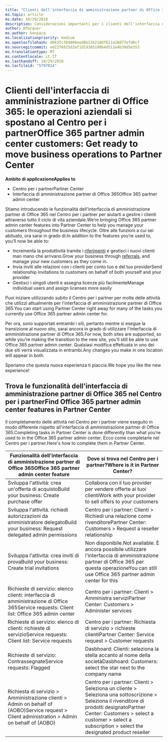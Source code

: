 ```yaml
---
title: "Clienti dell'interfaccia di amministrazione partner di Office 365: le operazioni aziendali si spostano al Centro per i partner| Centro per i partner"
ms.topic: article
ms.date: 10/29/2018
description: Considerazioni importanti per i clienti dell'interfaccia di amministrazione partner di Office 365 in relazione alla migrazione al Centro per i partner
author: KPacquer
ms.author: kenpacq
ms.localizationpriority: medium
ms.openlocfilehash: d863fcf84006eed6b22b2160f611a26877efd0c7
ms.sourcegitcommit: ed22f6825d3af1d19385198b4d511e4b39d5e353
ms.translationtype: MT
ms.contentlocale: it-IT
ms.lasthandoff: 10/29/2018
ms.locfileid: "5797014"
---
```

# <a name="office-365-partner-admin-center-customers-get-ready-to-move-business-operations-to-partner-center"></a><span data-ttu-id="f16ca-103">Clienti dell'interfaccia di amministrazione partner di Office 365: le operazioni aziendali si spostano al Centro per i partner</span><span class="sxs-lookup"><span data-stu-id="f16ca-103">Office 365 partner admin center customers: Get ready to move business operations to Partner Center</span></span>

**<span data-ttu-id="f16ca-104">Ambito di applicazione</span><span class="sxs-lookup"><span data-stu-id="f16ca-104">Applies to</span></span>** 

- <span data-ttu-id="f16ca-105">Centro per i partner</span><span class="sxs-lookup"><span data-stu-id="f16ca-105">Partner Center</span></span>
- <span data-ttu-id="f16ca-106">Interfaccia di amministrazione partner di Office 365</span><span class="sxs-lookup"><span data-stu-id="f16ca-106">Office 365 partner admin center</span></span>

<span data-ttu-id="f16ca-107">Stiamo introducendo le funzionalità dell'interfaccia di amministrazione partner di Office 365 nel Centro per i partner per aiutarti a gestire i clienti attraverso tutto il ciclo di vita aziendale.</span><span class="sxs-lookup"><span data-stu-id="f16ca-107">We’re bringing Office 365 partner admin center features into Partner Center to help you manage your customers throughout the business lifecycle.</span></span> <span data-ttu-id="f16ca-108">Oltre alle funzioni a cui sei abituato, ora sarai in grado di:</span><span class="sxs-lookup"><span data-stu-id="f16ca-108">In addition to the features you’re used to, you’ll now be able to:</span></span> 

*  <span data-ttu-id="f16ca-109">Incrementa la produttività tramite i [riferimenti](referrals.md) e gestisci i nuovi clienti man mano che arrivano.</span><span class="sxs-lookup"><span data-stu-id="f16ca-109">Grow your business through [referrals](referrals.md), and manage your new customers as they come in.</span></span>
*  <span data-ttu-id="f16ca-110">Invia inviti alle relazioni con i clienti per conto tuo e del tuo provider</span><span class="sxs-lookup"><span data-stu-id="f16ca-110">Send relationship invitations to customers on behalf of both yourself and your provider</span></span>
*  <span data-ttu-id="f16ca-111">Gestisci i singoli utenti e assegna licenze più facilmente</span><span class="sxs-lookup"><span data-stu-id="f16ca-111">Manage individual users and assign licenses more easily</span></span>

<span data-ttu-id="f16ca-112">Puoi iniziare utilizzando subito il Centro per i partner per molte delle attività che utilizzi attualmente per l'interfaccia di amministrazione partner di Office 365.</span><span class="sxs-lookup"><span data-stu-id="f16ca-112">You can start using Partner Center right away for many of the tasks you currently use Office 365 partner admin center for.</span></span> 

<span data-ttu-id="f16ca-113">Per ora, sono supportati entrambi i siti, pertanto mentre si esegue la transizione al nuovo sito, sarai ancora in grado di utilizzare l'interfaccia di amministrazione partner di Office 365.</span><span class="sxs-lookup"><span data-stu-id="f16ca-113">For now, both sites are supported, so while you’re making the transition to the new site, you’ll still be able to use Office 365 partner admin center.</span></span> <span data-ttu-id="f16ca-114">Qualsiasi modifica effettuata in uno dei due siti verrà visualizzata in entrambi.</span><span class="sxs-lookup"><span data-stu-id="f16ca-114">Any changes you make in one location will appear in both.</span></span>

<span data-ttu-id="f16ca-115">Speriamo che questa nuova esperienza ti piaccia.</span><span class="sxs-lookup"><span data-stu-id="f16ca-115">We hope you like the new experience!</span></span>

## <a name="find-office-365-partner-admin-center-features-in-partner-center"></a><span data-ttu-id="f16ca-116">Trova le funzionalità dell'interfaccia di amministrazione partner di Office 365 nel Centro per i partner</span><span class="sxs-lookup"><span data-stu-id="f16ca-116">Find Office 365 partner admin center features in Partner Center</span></span>

<span data-ttu-id="f16ca-117">Il completamento delle attività nel Centro per i partner viene eseguito in modo differente rispetto all'interfaccia di amministrazione partner di Office 365.</span><span class="sxs-lookup"><span data-stu-id="f16ca-117">Completing tasks in Partner Center is done differently than what you’re used to in the Office 365 partner admin center.</span></span> <span data-ttu-id="f16ca-118">Ecco come completarle nel Centro per i partner.</span><span class="sxs-lookup"><span data-stu-id="f16ca-118">Here's how to complete them in Partner Center.</span></span>

| <span data-ttu-id="f16ca-119">Funzionalità dell'interfaccia di amministrazione partner di Office 365</span><span class="sxs-lookup"><span data-stu-id="f16ca-119">Office 365 partner admin center feature</span></span>                       | <span data-ttu-id="f16ca-120">Dove si trova nel Centro per i partner?</span><span class="sxs-lookup"><span data-stu-id="f16ca-120">Where is it in Partner Center?</span></span> | 
|   -----------------------------------------------  | -------------- |
| <span data-ttu-id="f16ca-121">Sviluppa l'attività: crea un'offerta di acquisto</span><span class="sxs-lookup"><span data-stu-id="f16ca-121">Build your business: Create purchase offer</span></span> | <span data-ttu-id="f16ca-122">Collabora con il tuo provider per vendere offerte ai tuoi clienti</span><span class="sxs-lookup"><span data-stu-id="f16ca-122">Work with your provider to sell offers to your customers</span></span> |
| <span data-ttu-id="f16ca-123">Sviluppa l'attività. richiedi autorizzazioni da amministratore delegato</span><span class="sxs-lookup"><span data-stu-id="f16ca-123">Build your business: Request delegated admin permissions</span></span> | <span data-ttu-id="f16ca-124">Centro per i partner: Clienti > Richiedi una relazione come rivenditore</span><span class="sxs-lookup"><span data-stu-id="f16ca-124">Partner Center: Customers > Request a reseller relationship</span></span> |
| <span data-ttu-id="f16ca-125">Sviluppa l'attività: crea inviti di prova</span><span class="sxs-lookup"><span data-stu-id="f16ca-125">Build your business: Create trial invitations</span></span> | <span data-ttu-id="f16ca-126">Non disponibile.</span><span class="sxs-lookup"><span data-stu-id="f16ca-126">Not available.</span></span> <span data-ttu-id="f16ca-127">È ancora possibile utilizzare l'interfaccia di amministrazione partner di Office 365 per questa operazione</span><span class="sxs-lookup"><span data-stu-id="f16ca-127">You can still use Office 365 partner admin center for this</span></span> |
| <span data-ttu-id="f16ca-128">Richieste di servizio: elenco clienti: interfaccia di amministrazione di Office 365</span><span class="sxs-lookup"><span data-stu-id="f16ca-128">Service requests: Client list: Office 365 admin center</span></span> | <span data-ttu-id="f16ca-129">Centro per i partner: Clienti > Amministra servizi</span><span class="sxs-lookup"><span data-stu-id="f16ca-129">Partner Center: Customers > Administer services</span></span> |
| <span data-ttu-id="f16ca-130">Richieste di servizio: elenco di clienti: richieste di servizio</span><span class="sxs-lookup"><span data-stu-id="f16ca-130">Service requests: Client list: Service requests</span></span> | <span data-ttu-id="f16ca-131">Centro per i partner: Richiesta di servizio > richieste clienti</span><span class="sxs-lookup"><span data-stu-id="f16ca-131">Partner Center: Service request > Customer requests</span></span> |
| <span data-ttu-id="f16ca-132">Richieste di servizio: Contrassegnate</span><span class="sxs-lookup"><span data-stu-id="f16ca-132">Service requests: Flagged</span></span> | <span data-ttu-id="f16ca-133">Dasbhoard: Clienti: seleziona la stella accanto al nome della società</span><span class="sxs-lookup"><span data-stu-id="f16ca-133">Dasbhoard: Customers: select the star next to the company name</span></span> |
| <span data-ttu-id="f16ca-134">Richiesta di servizio > Amministrazione clienti > Admin on behalf of (AOBO)</span><span class="sxs-lookup"><span data-stu-id="f16ca-134">Service request > Client administration > Admin on behalf of (AOBO)</span></span> | <span data-ttu-id="f16ca-135">Centro per i partner: Clienti > Seleziona un cliente > Seleziona una sottoscrizione > Seleziona il rivenditore di prodotti designato</span><span class="sxs-lookup"><span data-stu-id="f16ca-135">Partner Center: Customers > select a customer > select a subscription > select the designated product reseller</span></span> |

